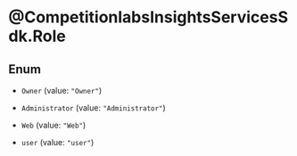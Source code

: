 # @CompetitionlabsInsightsServicesSdk.Role

## Enum


* `Owner` (value: `"Owner"`)

* `Administrator` (value: `"Administrator"`)

* `Web` (value: `"Web"`)

* `user` (value: `"user"`)


